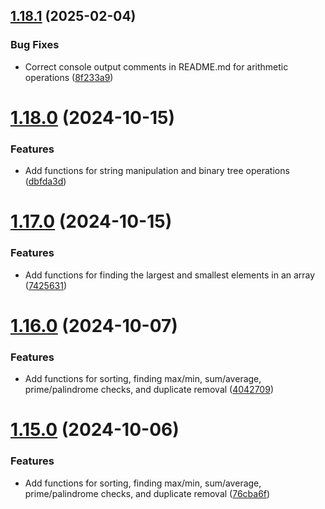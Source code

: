 ## [1.18.1](https://github.com/manthanank/learn-javascript/compare/v1.18.0...v1.18.1) (2025-02-04)


### Bug Fixes

* Correct console output comments in README.md for arithmetic operations ([8f233a9](https://github.com/manthanank/learn-javascript/commit/8f233a991ae4c3b9bec97e7f26b983dd82ccdfbc))



# [1.18.0](https://github.com/manthanank/learn-javascript/compare/v1.17.0...v1.18.0) (2024-10-15)


### Features

* Add functions for string manipulation and binary tree operations ([dbfda3d](https://github.com/manthanank/learn-javascript/commit/dbfda3d3f3bbaef81b9e1604decccde69ee4ba8f))



# [1.17.0](https://github.com/manthanank/learn-javascript/compare/v1.16.0...v1.17.0) (2024-10-15)


### Features

* Add functions for finding the largest and smallest elements in an array ([7425631](https://github.com/manthanank/learn-javascript/commit/7425631c79c690b239e205907ba112eea46fc907))



# [1.16.0](https://github.com/manthanank/learn-javascript/compare/v1.15.0...v1.16.0) (2024-10-07)


### Features

* Add functions for sorting, finding max/min, sum/average, prime/palindrome checks, and duplicate removal ([4042709](https://github.com/manthanank/learn-javascript/commit/40427091267a271b2ec3160f4d47563fd53a2a07))



# [1.15.0](https://github.com/manthanank/learn-javascript/compare/v1.14.0...v1.15.0) (2024-10-06)


### Features

* Add functions for sorting, finding max/min, sum/average, prime/palindrome checks, and duplicate removal ([76cba6f](https://github.com/manthanank/learn-javascript/commit/76cba6fb77c9126281e2920b6a04017900b04a74))



